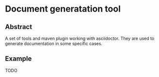 # Document generatation tool

## Abstract

A set of tools and maven plugin working with asciidoctor.
They are used to generate documentation in some specific cases.

## Example

TODO




